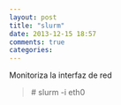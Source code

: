 ```yaml
---
layout: post
title: "slurm"
date: 2013-12-15 18:57
comments: true
categories: 
---
```

Monitoriza la interfaz de red 

>\# slurm -i eth0 

